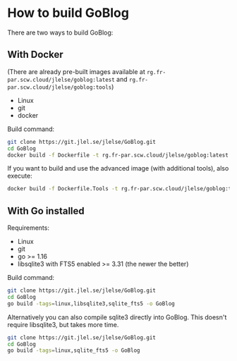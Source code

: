 # How to build GoBlog

There are two ways to build GoBlog:

## With Docker

(There are already pre-built images available at `rg.fr-par.scw.cloud/jlelse/goblog:latest` and `rg.fr-par.scw.cloud/jlelse/goblog:tools`)

- Linux
- git
- docker

Build command:

```bash
git clone https://git.jlel.se/jlelse/GoBlog.git
cd GoBlog
docker build -f Dockerfile -t rg.fr-par.scw.cloud/jlelse/goblog:latest .
```

If you want to build and use the advanced image (with additional tools), also execute:

```bash
docker build -f Dockerfile.Tools -t rg.fr-par.scw.cloud/jlelse/goblog:tools .
```

## With Go installed

Requirements:

- Linux
- git
- go >= 1.16
- libsqlite3 with FTS5 enabled >= 3.31 (the newer the better)

Build command:

```bash
git clone https://git.jlel.se/jlelse/GoBlog.git
cd GoBlog
go build -tags=linux,libsqlite3,sqlite_fts5 -o GoBlog
```

Alternatively you can also compile sqlite3 directly into GoBlog. This doesn't require libsqlite3, but takes more time.

```bash
git clone https://git.jlel.se/jlelse/GoBlog.git
cd GoBlog
go build -tags=linux,sqlite_fts5 -o GoBlog
```